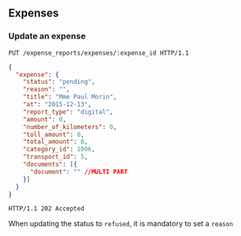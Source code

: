 ## Expenses

### Update an expense

```http
PUT /expense_reports/expenses/:expense_id HTTP/1.1
```

```json
{
  "expense": {
    "status": "pending",
    "reason": "",
    "title": "Mme Paul Morin",
    "at": "2015-12-13",
    "report_type": "digital",
    "amount": 0,
    "number_of_kilometers": 0,
    "toll_amount": 0,
    "total_amount": 0,
    "category_id": 1006,
    "transport_id": 5,
    "documents": [{
      "document": "" //MULTI PART
    }]
  }
}
```

```http
HTTP/1.1 202 Accepted
```

<aside class="notice">
  When updating the status to <code>refused</code>, it is mandatory to set a <code>reason</code>
</aside>
